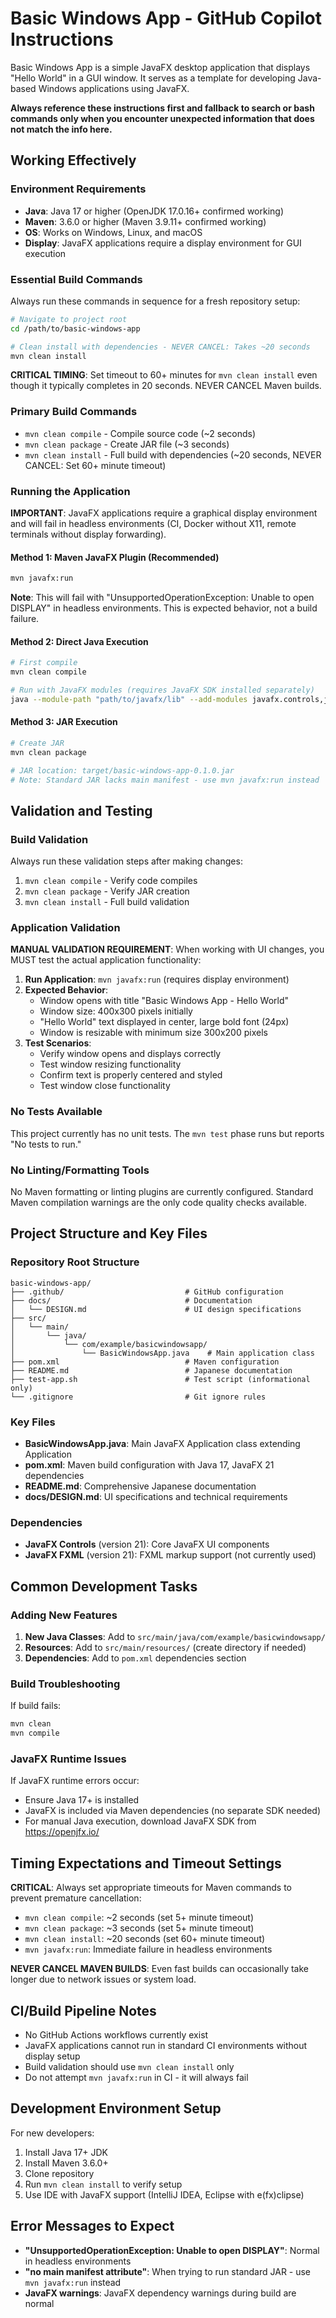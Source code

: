 # Basic Windows App - GitHub Copilot Instructions

Basic Windows App is a simple JavaFX desktop application that displays "Hello World" in a GUI window. It serves as a template for developing Java-based Windows applications using JavaFX.

**Always reference these instructions first and fallback to search or bash commands only when you encounter unexpected information that does not match the info here.**

## Working Effectively

### Environment Requirements
- **Java**: Java 17 or higher (OpenJDK 17.0.16+ confirmed working)
- **Maven**: 3.6.0 or higher (Maven 3.9.11+ confirmed working) 
- **OS**: Works on Windows, Linux, and macOS
- **Display**: JavaFX applications require a display environment for GUI execution

### Essential Build Commands
Always run these commands in sequence for a fresh repository setup:

```bash
# Navigate to project root
cd /path/to/basic-windows-app

# Clean install with dependencies - NEVER CANCEL: Takes ~20 seconds
mvn clean install
```

**CRITICAL TIMING**: Set timeout to 60+ minutes for `mvn clean install` even though it typically completes in 20 seconds. NEVER CANCEL Maven builds.

### Primary Build Commands
- `mvn clean compile` - Compile source code (~2 seconds)
- `mvn clean package` - Create JAR file (~3 seconds) 
- `mvn clean install` - Full build with dependencies (~20 seconds, NEVER CANCEL: Set 60+ minute timeout)

### Running the Application

**IMPORTANT**: JavaFX applications require a graphical display environment and will fail in headless environments (CI, Docker without X11, remote terminals without display forwarding).

#### Method 1: Maven JavaFX Plugin (Recommended)
```bash
mvn javafx:run
```
**Note**: This will fail with "UnsupportedOperationException: Unable to open DISPLAY" in headless environments. This is expected behavior, not a build failure.

#### Method 2: Direct Java Execution
```bash
# First compile
mvn clean compile

# Run with JavaFX modules (requires JavaFX SDK installed separately)
java --module-path "path/to/javafx/lib" --add-modules javafx.controls,javafx.fxml -cp target/classes com.example.basicwindowsapp.BasicWindowsApp
```

#### Method 3: JAR Execution
```bash
# Create JAR
mvn clean package

# JAR location: target/basic-windows-app-0.1.0.jar
# Note: Standard JAR lacks main manifest - use mvn javafx:run instead
```

## Validation and Testing

### Build Validation
Always run these validation steps after making changes:
1. `mvn clean compile` - Verify code compiles
2. `mvn clean package` - Verify JAR creation
3. `mvn clean install` - Full build validation

### Application Validation
**MANUAL VALIDATION REQUIREMENT**: When working with UI changes, you MUST test the actual application functionality:

1. **Run Application**: `mvn javafx:run` (requires display environment)
2. **Expected Behavior**: 
   - Window opens with title "Basic Windows App - Hello World"
   - Window size: 400x300 pixels initially
   - "Hello World" text displayed in center, large bold font (24px)
   - Window is resizable with minimum size 300x200 pixels
3. **Test Scenarios**:
   - Verify window opens and displays correctly
   - Test window resizing functionality
   - Confirm text is properly centered and styled
   - Test window close functionality

### No Tests Available
This project currently has no unit tests. The `mvn test` phase runs but reports "No tests to run."

### No Linting/Formatting Tools
No Maven formatting or linting plugins are currently configured. Standard Maven compilation warnings are the only code quality checks available.

## Project Structure and Key Files

### Repository Root Structure
```
basic-windows-app/
├── .github/                           # GitHub configuration
├── docs/                              # Documentation
│   └── DESIGN.md                      # UI design specifications
├── src/
│   └── main/
│       └── java/
│           └── com/example/basicwindowsapp/
│               └── BasicWindowsApp.java    # Main application class
├── pom.xml                            # Maven configuration
├── README.md                          # Japanese documentation
├── test-app.sh                        # Test script (informational only)
└── .gitignore                         # Git ignore rules
```

### Key Files
- **BasicWindowsApp.java**: Main JavaFX Application class extending Application
- **pom.xml**: Maven build configuration with Java 17, JavaFX 21 dependencies
- **README.md**: Comprehensive Japanese documentation
- **docs/DESIGN.md**: UI specifications and technical requirements

### Dependencies
- **JavaFX Controls** (version 21): Core JavaFX UI components
- **JavaFX FXML** (version 21): FXML markup support (not currently used)

## Common Development Tasks

### Adding New Features
1. **New Java Classes**: Add to `src/main/java/com/example/basicwindowsapp/`
2. **Resources**: Add to `src/main/resources/` (create directory if needed)
3. **Dependencies**: Add to `pom.xml` dependencies section

### Build Troubleshooting
If build fails:
```bash
mvn clean
mvn compile
```

### JavaFX Runtime Issues
If JavaFX runtime errors occur:
- Ensure Java 17+ is installed
- JavaFX is included via Maven dependencies (no separate SDK needed)
- For manual Java execution, download JavaFX SDK from https://openjfx.io/

## Timing Expectations and Timeout Settings

**CRITICAL**: Always set appropriate timeouts for Maven commands to prevent premature cancellation:

- `mvn clean compile`: ~2 seconds (set 5+ minute timeout)
- `mvn clean package`: ~3 seconds (set 5+ minute timeout)  
- `mvn clean install`: ~20 seconds (set 60+ minute timeout)
- `mvn javafx:run`: Immediate failure in headless environments

**NEVER CANCEL MAVEN BUILDS**: Even fast builds can occasionally take longer due to network issues or system load.

## CI/Build Pipeline Notes
- No GitHub Actions workflows currently exist
- JavaFX applications cannot run in standard CI environments without display setup
- Build validation should use `mvn clean install` only
- Do not attempt `mvn javafx:run` in CI - it will always fail

## Development Environment Setup
For new developers:
1. Install Java 17+ JDK
2. Install Maven 3.6.0+
3. Clone repository
4. Run `mvn clean install` to verify setup
5. Use IDE with JavaFX support (IntelliJ IDEA, Eclipse with e(fx)clipse)

## Error Messages to Expect
- **"UnsupportedOperationException: Unable to open DISPLAY"**: Normal in headless environments
- **"no main manifest attribute"**: When trying to run standard JAR - use `mvn javafx:run` instead
- **JavaFX warnings**: JavaFX dependency warnings during build are normal